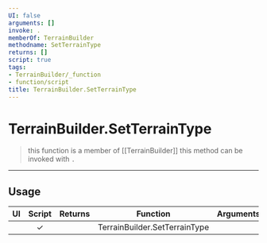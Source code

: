 ```yaml
---
UI: false
arguments: []
invoke: .
memberOf: TerrainBuilder
methodname: SetTerrainType
returns: []
script: true
tags:
- TerrainBuilder/_function
- function/script
title: TerrainBuilder.SetTerrainType
---
```

# TerrainBuilder.SetTerrainType
> this function is a member of [[TerrainBuilder]]
> this method can be invoked with `.`
-----
## Usage
|  UI | Script | Returns | Function | Arguments |
|:---:|:------:|-------:|:--------:|:---------|
| |✓||TerrainBuilder.SetTerrainType||
